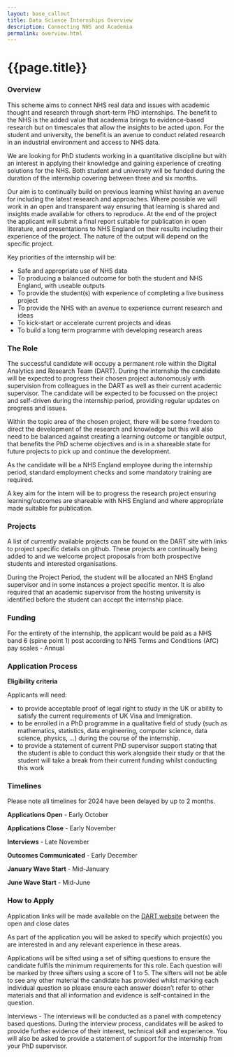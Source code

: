 ```yaml
---
layout: base_callout
title: Data Science Internships Overview
description: Connecting NHS and Academia
permalink: overview.html
---
```


# {{page.title}}

### Overview

This scheme aims to connect NHS real data and issues with academic thought and research through short-term PhD internships.  The benefit to the NHS is the added value that academia brings to evidence-based research but on timescales that allow the insights to be acted upon.  For the student and university, the benefit is an avenue to conduct related research in an industrial environment and access to NHS data.

We are looking for PhD students working in a quantitative discipline but with an interest in applying their knowledge and gaining experience of creating solutions for the NHS.  Both student and university will be funded during the duration of the internship covering between three and six months. 

Our aim is to continually build on previous learning whilst having an avenue for including the latest research and approaches.  Where possible we will work in an open and transparent way ensuring that learning is shared and insights made available for others to reproduce.  At the end of the project the applicant will submit a final report suitable for publication in open literature, and presentations to NHS England on their results including their experience of the project.  The nature of the output will depend on the specific project.

Key priorities of the internship will be:
- Safe and appropriate use of NHS data
- To producing a balanced outcome for both the student and NHS England, with useable outputs 
- To provide the student(s) with experience of completing a live business project
- To provide the NHS with an avenue to experience current research and ideas
- To kick-start or accelerate current projects and ideas 
- To build a long term programme with developing research areas

### The Role

The successful candidate will occupy a permanent role within the Digital Analytics and Research Team (DART).   During the internship the candidate will be expected to progress their chosen project autonomously with supervision from colleagues in the DART as well as their current academic supervisor.   The candidate will be expected to be focussed on the project and self-driven during the internship period, providing regular updates on progress and issues. 

Within the topic area of the chosen project, there will be some freedom to direct the development of the research and knowledge but this will also need to be balanced against creating a learning outcome or tangible output, that benefits the PhD scheme objectives and is in a shareable state for future projects to pick up and continue the development.

As the candidate will be a NHS England employee during the internship period, standard employment checks and some mandatory training are required.

A key aim for the intern will be to progress the research project ensuring learning/outcomes are shareable with NHS England and where appropriate made suitable for publication. 

### Projects

A list of currently available projects can be found on the DART site with links to project specific details on github.  These projects are continually being added to and we welcome project proposals from both prospective students and interested organisations.  

During the Project Period, the student will be allocated an NHS England supervisor and in some instances a project specific mentor.   It is also required that an academic supervisor from the hosting university is identified before the student can accept the internship place.  

### Funding
For the entirety of the internship, the applicant would be paid as a NHS band 6 (spine point 1) post according to NHS Terms and Conditions (AfC) pay scales - Annual
  
### Application Process

**Eligibility criteria**

Applicants will need: 
- to provide acceptable proof of legal right to study in the UK or ability to satisfy the current requirements of UK Visa and Immigration. 
- to be enrolled in a PhD programme in a qualitative field of study (such as mathematics, statistics, data engineering, computer science, data science, physics, ...) during the course of the internship.
- to provide a statement of current PhD supervisor support stating that the student is able to conduct this work alongside their study or that the student will take a break from their current funding whilst conducting this work

### Timelines 
Please note all timelines for 2024 have been delayed by up to 2 months. 

**Applications Open** - Early October

**Applications Close** - Early November

**Interviews** - Late November

**Outcomes Communicated** - Early December

**January Wave Start** - Mid-January

**June Wave Start** - Mid-June

### How to Apply

Application links will be made available on the [DART website](https://www.nhsx.nhs.uk/key-tools-and-info/nhsx-analytics-unit/apply-for-nhsx-analytics-unit-internship/) between the open and close dates

As part of the application you will be asked to specify which project(s) you are interested in and any relevant experience in these areas.

Applications will be sifted using a set of sifting questions to ensure the candidate fulfils the minimum requirements for this role.   Each question will be marked by three sifters using a score of 1 to 5.  The sifters will not be able to see any other material the candidate has provided whilst marking each individual question so please ensure each answer doesn’t refer to other materials and that all information and evidence is self-contained in the question.

Interviews - The interviews will be conducted as a panel with competency based questions. During the interview process, candidates will be asked to provide further evidence of their interest, technical skill and experience.   You will also be asked to provide a statement of support for the internship from your PhD supervisor.

